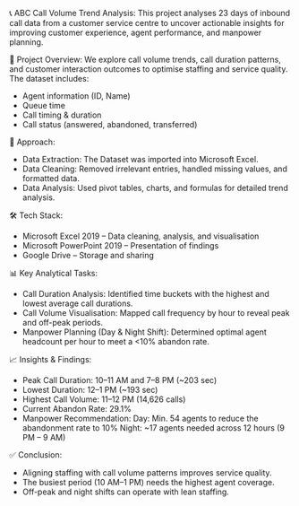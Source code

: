 📞 ABC Call Volume Trend Analysis:
This project analyses 23 days of inbound call data from a customer service centre to uncover actionable insights for improving customer experience, agent performance, and manpower planning.


📌 Project Overview:
We explore call volume trends, call duration patterns, and customer interaction outcomes to optimise staffing and service quality. The dataset includes:
* Agent information (ID, Name)
* Queue time
* Call timing & duration
* Call status (answered, abandoned, transferred)


🚀 Approach:
* Data Extraction: The Dataset was imported into Microsoft Excel.
* Data Cleaning: Removed irrelevant entries, handled missing values, and formatted data.
* Data Analysis: Used pivot tables, charts, and formulas for detailed trend analysis.


🛠️ Tech Stack:
* Microsoft Excel 2019 – Data cleaning, analysis, and visualisation
* Microsoft PowerPoint 2019 – Presentation of findings
* Google Drive – Storage and sharing


📊 Key Analytical Tasks: 
* Call Duration Analysis: Identified time buckets with the highest and lowest average call durations.
* Call Volume Visualisation: Mapped call frequency by hour to reveal peak and off-peak periods.
* Manpower Planning (Day & Night Shift): Determined optimal agent headcount per hour to meet a <10% abandon rate.


📈 Insights & Findings: 
* Peak Call Duration: 10–11 AM and 7–8 PM (~203 sec)
* Lowest Duration: 12–1 PM (~193 sec)
* Highest Call Volume: 11–12 PM (14,626 calls)
* Current Abandon Rate: 29.1%
* Manpower Recommendation:
      Day: Min. 54 agents to reduce the abandonment rate to 10%
      Night: ~17 agents needed across 12 hours (9 PM – 9 AM)


✅ Conclusion: 
* Aligning staffing with call volume patterns improves service quality.
* The busiest period (10 AM–1 PM) needs the highest agent coverage.
* Off-peak and night shifts can operate with lean staffing.
